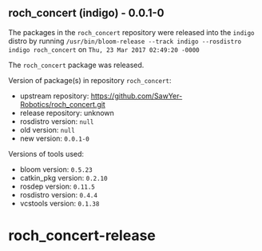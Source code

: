 ## roch_concert (indigo) - 0.0.1-0

The packages in the `roch_concert` repository were released into the `indigo` distro by running `/usr/bin/bloom-release --track indigo --rosdistro indigo roch_concert` on `Thu, 23 Mar 2017 02:49:20 -0000`

The `roch_concert` package was released.

Version of package(s) in repository `roch_concert`:

- upstream repository: https://github.com/SawYer-Robotics/roch_concert.git
- release repository: unknown
- rosdistro version: `null`
- old version: `null`
- new version: `0.0.1-0`

Versions of tools used:

- bloom version: `0.5.23`
- catkin_pkg version: `0.2.10`
- rosdep version: `0.11.5`
- rosdistro version: `0.4.4`
- vcstools version: `0.1.38`


# roch_concert-release